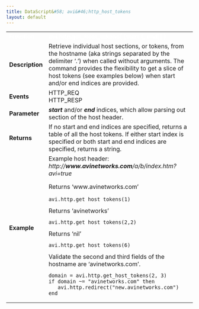 ```yaml
---
title: DataScript&#58; avi&#46;http_host_tokens
layout: default
---
```

<table class="table table-hover table table-bordered table-hover">  
<tbody>       
<tr>   
<td><span style="color: white; font-size: medium;"><strong>Function</strong></span></td>
<td><span style="color: white;"><b>avi.http.get_host_tokens( [start [, end]] )</b></span></td>
</tr>
<tr>   
<td><span style="font-size: medium;"><strong>Description</strong></span></td>
<td>Retrieve individual host sections, or tokens, from the hostname (aka strings separated by the delimiter ‘.’) when called without arguments. The command provides the flexibility to get a slice of host tokens (see examples below) when start and/or end indices are provided.</td>
</tr>
<tr>   
<td><span style="font-size: medium;"><strong>Events</strong></span></td>
<td>HTTP_REQ<br> HTTP_RESP</td>
</tr>
<tr>   
<td><span style="font-size: medium;"><strong>Parameter</strong></span></td>
<td><strong><em>start</em> </strong>and/or <em><strong>end</strong> </em>indices, which allow parsing out section of the host header.</td>
</tr>
<tr>   
<td><span style="font-size: medium;"><strong>Returns</strong></span></td>
<td>If no start and end indices are specified, returns a table of all the host tokens. If either start index is specified or both start and end indices are specified, returns a string.</td>
</tr>
<tr>   
<td><span style="font-size: medium;"><strong>Example</strong></span></td>
<td>Example host header: <em>http://<strong>www.avinetworks.com</strong>/a/b/index.htm?avi=true</em><p></p> <p>Returns ‘www.avinetworks.com’<br> 
 <!-- Crayon Syntax Highlighter v2.7.1 --> </p><pre><code class="language-lua">avi.http.get_host_tokens(1)</code></pre> 
<!-- [Format Time: 0.0012 seconds] --> Returns ‘avinetworks’<br> 
<!-- Crayon Syntax Highlighter v2.7.1 --> <pre><code class="language-lua">avi.http.get_host_tokens(2,2)</code></pre> 
<!-- [Format Time: 0.0013 seconds] --> Returns ‘nil’<br> 
<!-- Crayon Syntax Highlighter v2.7.1 --> <pre><code class="language-lua">avi.http.get_host_tokens(6)</code></pre> 
<!-- [Format Time: 0.0008 seconds] --> Validate the second and third fields of the hostname are ‘avinetworks.com’.<br> 
<!-- Crayon Syntax Highlighter v2.7.1 --> <pre><code class="language-lua">domain = avi.http.get_host_tokens(2, 3)
if domain ~= "avinetworks.com" then
   avi.http.redirect("new.avinetworks.com")
end</code></pre> 
<!-- [Format Time: 0.0023 seconds] --></td>
</tr>
</tbody>
</table> 